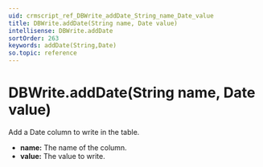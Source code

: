 ```yaml
---
uid: crmscript_ref_DBWrite_addDate_String_name_Date_value
title: DBWrite.addDate(String name, Date value)
intellisense: DBWrite.addDate
sortOrder: 263
keywords: addDate(String,Date)
so.topic: reference
---
```


# DBWrite.addDate(String name, Date value)

Add a Date column to write in the table.

* **name:** The name of the column.
* **value:** The value to write.

